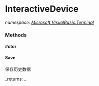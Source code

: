 ﻿
# InteractiveDevice
_namespace: [Microsoft.VisualBasic.Terminal](N-Microsoft.VisualBasic.Terminal.md)_



### Methods

#### #ctor

#### Save
保存历史数据

_returns: _



